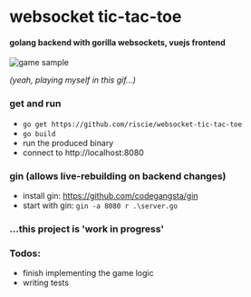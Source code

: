# websocket tic-tac-toe
#### golang backend with gorilla websockets, vuejs frontend
![game sample](http://langhard.com/github/tic-tac-toe1.gif "game sample")

*(yeah, playing myself in this gif...)*

### get and run
* `go get https://github.com/riscie/websocket-tic-tac-toe`
* `go build`
* run the produced binary
* connect to http://localhost:8080

### gin (allows live-rebuilding on backend changes)
* install gin: https://github.com/codegangsta/gin
* start with gin:  `gin -a 8080 r .\server.go`


### ...this project is 'work in progress'
### Todos:
* finish implementing the game logic
* writing tests

